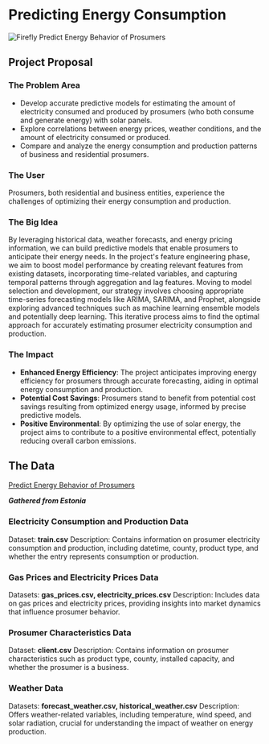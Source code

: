 # Predicting Energy Consumption
![Firefly Predict Energy Behavior of Prosumers](https://github.com/RezaDelvari/energyconsumptionrepo/assets/150558004/6b947431-8347-4b31-9d6d-5d7a424ccd99)
## Project Proposal 
### The Problem Area
* Develop accurate predictive models for estimating the amount of electricity consumed and produced by prosumers (who both consume and generate energy) with solar panels.
* Explore correlations between energy prices, weather conditions, and the amount of electricity consumed or produced.
* Compare and analyze the energy consumption and production patterns of business and residential prosumers.
### The User
Prosumers, both residential and business entities, experience the challenges of optimizing their energy consumption and production.
### The Big Idea
By leveraging historical data, weather forecasts, and energy pricing information, we can build predictive models that enable prosumers to anticipate their energy needs. In the project's feature engineering phase, we aim to boost model performance by creating relevant features from existing datasets, incorporating time-related variables, and capturing temporal patterns through aggregation and lag features. Moving to model selection and development, our strategy involves choosing appropriate time-series forecasting models like ARIMA, SARIMA, and Prophet, alongside exploring advanced techniques such as machine learning ensemble models and potentially deep learning. This iterative process aims to find the optimal approach for accurately estimating prosumer electricity consumption and production.
### The Impact
* **Enhanced Energy Efficiency**: The project anticipates improving energy efficiency for prosumers through accurate forecasting, aiding in optimal energy consumption and production.
* **Potential Cost Savings**: Prosumers stand to benefit from potential cost savings resulting from optimized energy usage, informed by precise predictive models.
* **Positive Environmental**: By optimizing the use of solar energy, the project aims to contribute to a positive environmental effect, potentially reducing overall carbon emissions.
## The Data
[Predict Energy Behavior of Prosumers](https://www.kaggle.com/competitions/predict-energy-behavior-of-prosumers/data)

***Gathered from Estonia***
### Electricity Consumption and Production Data
Dataset: **train.csv**
Description: Contains information on prosumer electricity consumption and production, including datetime, county, product type, and whether the entry represents consumption or production.
### Gas Prices and Electricity Prices Data
Datasets: **gas_prices.csv, electricity_prices.csv**
Description: Includes data on gas prices and electricity prices, providing insights into market dynamics that influence prosumer behavior.
### Prosumer Characteristics Data
Dataset: **client.csv**
Description: Contains information on prosumer characteristics such as product type, county, installed capacity, and whether the prosumer is a business.
### Weather Data
Datasets: **forecast_weather.csv, historical_weather.csv**
Description: Offers weather-related variables, including temperature, wind speed, and solar radiation, crucial for understanding the impact of weather on energy production.
